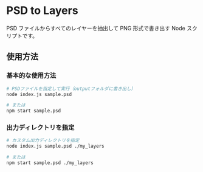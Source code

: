 # PSD to Layers

PSD ファイルからすべてのレイヤーを抽出して PNG 形式で書き出す Node スクリプトです。

## 使用方法

### 基本的な使用方法

```bash
# PSDファイルを指定して実行（outputフォルダに書き出し）
node index.js sample.psd

# または
npm start sample.psd
```

### 出力ディレクトリを指定

```bash
# カスタム出力ディレクトリを指定
node index.js sample.psd ./my_layers

# または
npm start sample.psd ./my_layers
```
